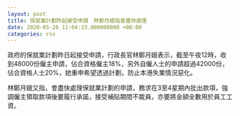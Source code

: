 ```yaml
---
layout: post
title: 保就業計劃昨起接受申請　林鄭月娥指會盡快處理
date: 2020-05-26 11:04:23.000000000 +08:00
categories: rss
---
```


政府的保就業計劃昨日起接受申請，行政長官林鄭月娥表示，截至午夜12時，收到48000份僱主申請，佔合資格僱主18%，另外自僱人士的申請超過42000份，佔合資格人士20%，她重申希望透過計劃，防止本港失業情況惡化。

林鄭月娥又指，會盡快處理保就業計劃的申請，務求在3至4星期內批出款項，強調僱主領取款項後要履行承諾，接受補貼期間不裁員，亦要將金額全數用於員工工資。

